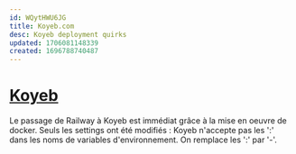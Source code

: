 ```yaml
---
id: WQytHWU6JG
title: Koyeb.com
desc: Koyeb deployment quirks
updated: 1706081148339
created: 1696788740487
---
```

# [Koyeb](https://koyeb.com)

Le passage de Railway à Koyeb est immédiat grâce à la mise en oeuvre de docker.
Seuls les settings ont été modifiés : Koyeb n'accepte pas les ':' dans les noms de variables d'environnement. On remplace les ':' par '-'.
